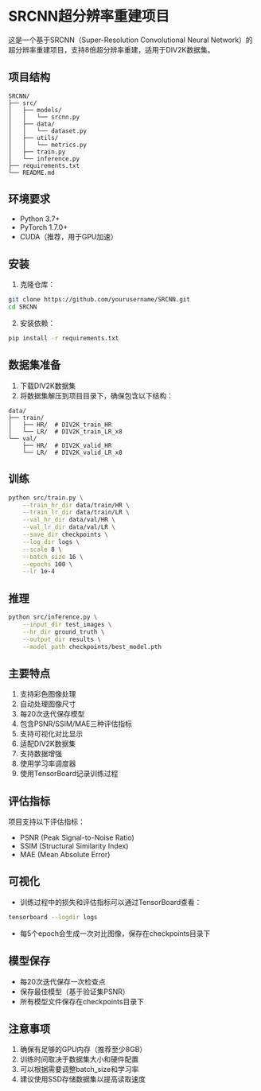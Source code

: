 # SRCNN超分辨率重建项目

这是一个基于SRCNN（Super-Resolution Convolutional Neural Network）的超分辨率重建项目，支持8倍超分辨率重建，适用于DIV2K数据集。

## 项目结构

```
SRCNN/
├── src/
│   ├── models/
│   │   └── srcnn.py
│   ├── data/
│   │   └── dataset.py
│   ├── utils/
│   │   └── metrics.py
│   ├── train.py
│   └── inference.py
├── requirements.txt
└── README.md
```

## 环境要求

- Python 3.7+
- PyTorch 1.7.0+
- CUDA（推荐，用于GPU加速）

## 安装

1. 克隆仓库：
```bash
git clone https://github.com/yourusername/SRCNN.git
cd SRCNN
```

2. 安装依赖：
```bash
pip install -r requirements.txt
```

## 数据集准备

1. 下载DIV2K数据集
2. 将数据集解压到项目目录下，确保包含以下结构：
```
data/
├── train/
│   ├── HR/  # DIV2K_train_HR
│   └── LR/  # DIV2K_train_LR_x8
└── val/
    ├── HR/  # DIV2K_valid_HR
    └── LR/  # DIV2K_valid_LR_x8
```

## 训练

```bash
python src/train.py \
    --train_hr_dir data/train/HR \
    --train_lr_dir data/train/LR \
    --val_hr_dir data/val/HR \
    --val_lr_dir data/val/LR \
    --save_dir checkpoints \
    --log_dir logs \
    --scale 8 \
    --batch_size 16 \
    --epochs 100 \
    --lr 1e-4
```

## 推理

```bash
python src/inference.py \
    --input_dir test_images \
    --hr_dir ground_truth \
    --output_dir results \
    --model_path checkpoints/best_model.pth
```

## 主要特点

1. 支持彩色图像处理
2. 自动处理图像尺寸
3. 每20次迭代保存模型
4. 包含PSNR/SSIM/MAE三种评估指标
5. 支持可视化对比显示
6. 适配DIV2K数据集
7. 支持数据增强
8. 使用学习率调度器
9. 使用TensorBoard记录训练过程

## 评估指标

项目支持以下评估指标：
- PSNR (Peak Signal-to-Noise Ratio)
- SSIM (Structural Similarity Index)
- MAE (Mean Absolute Error)

## 可视化

- 训练过程中的损失和评估指标可以通过TensorBoard查看：
```bash
tensorboard --logdir logs
```

- 每5个epoch会生成一次对比图像，保存在checkpoints目录下

## 模型保存

- 每20次迭代保存一次检查点
- 保存最佳模型（基于验证集PSNR）
- 所有模型文件保存在checkpoints目录下

## 注意事项

1. 确保有足够的GPU内存（推荐至少8GB）
2. 训练时间取决于数据集大小和硬件配置
3. 可以根据需要调整batch_size和学习率
4. 建议使用SSD存储数据集以提高读取速度 
